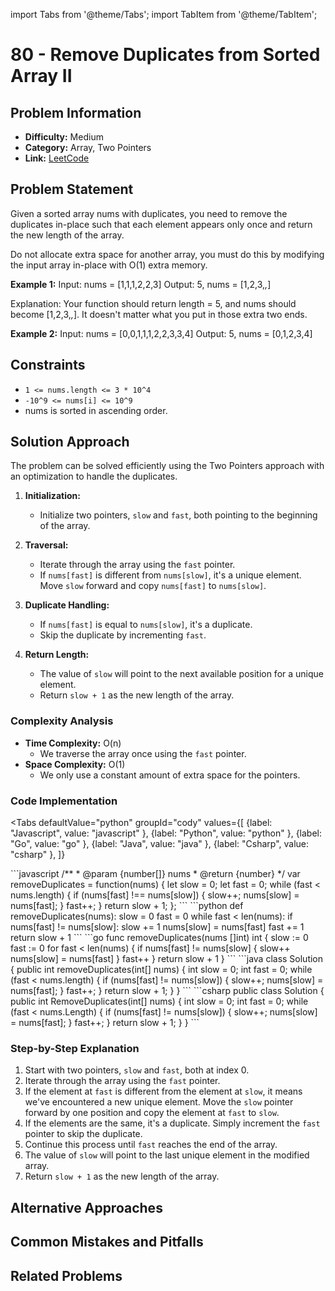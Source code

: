 import Tabs from '@theme/Tabs';
import TabItem from '@theme/TabItem';

# 80 - Remove Duplicates from Sorted Array II

## Problem Information
- **Difficulty:** Medium
- **Category:** Array, Two Pointers
- **Link:** [LeetCode](https://leetcode.com/problems/remove-duplicates-from-sorted-array-ii)

## Problem Statement
Given a sorted array nums with duplicates, you need to remove the duplicates in-place such that each element appears only once and return the new length of the array.

Do not allocate extra space for another array, you must do this by modifying the input array in-place with O(1) extra memory.

**Example 1:**
Input: nums = [1,1,1,2,2,3]
Output: 5, nums = [1,2,3,_,_]

Explanation: Your function should return length = 5, and nums should become [1,2,3,_,_]. It doesn't matter what you put in those extra two ends.


**Example 2:**
Input: nums = [0,0,1,1,1,2,2,3,3,4]
Output: 5, nums = [0,1,2,3,4]

## Constraints
- `1 <= nums.length <= 3 * 10^4`
- `-10^9 <= nums[i] <= 10^9`
- nums is sorted in ascending order.



## Solution Approach
The problem can be solved efficiently using the Two Pointers approach with an optimization to handle the duplicates.

1. **Initialization:**
   - Initialize two pointers, `slow` and `fast`, both pointing to the beginning of the array.

2. **Traversal:**
   - Iterate through the array using the `fast` pointer.
   - If `nums[fast]` is different from `nums[slow]`, it's a unique element. Move `slow` forward and copy `nums[fast]` to `nums[slow]`.

3. **Duplicate Handling:**
   - If `nums[fast]` is equal to `nums[slow]`, it's a duplicate.
   - Skip the duplicate by incrementing `fast`.

4. **Return Length:**
   - The value of `slow` will point to the next available position for a unique element.
   - Return `slow + 1` as the new length of the array.



### Complexity Analysis
- **Time Complexity:** O(n)
  - We traverse the array once using the `fast` pointer.
- **Space Complexity:** O(1)
  - We only use a constant amount of extra space for the pointers.


### Code Implementation

<Tabs
  defaultValue="python"
  groupId="cody"
  values={[
    {label: "Javascript", value: "javascript" },
    {label: "Python", value: "python" },
    {label: "Go", value: "go" },
    {label: "Java", value: "java" },
    {label: "Csharp", value: "csharp" },
  ]}
>
<TabItem value="javascript">
```javascript
/**
 * @param {number[]} nums
 * @return {number}
 */
var removeDuplicates = function(nums) {
    let slow = 0;
    let fast = 0;
    while (fast < nums.length) {
        if (nums[fast] !== nums[slow]) {
            slow++;
            nums[slow] = nums[fast];
        }
        fast++;
    }
    return slow + 1;
};
```
</TabItem>
<TabItem value="python">
```python
def removeDuplicates(nums):
    slow = 0
    fast = 0
    while fast < len(nums):
        if nums[fast] != nums[slow]:
            slow += 1
            nums[slow] = nums[fast]
        fast += 1
    return slow + 1
```
</TabItem>
<TabItem value="go">
```go
func removeDuplicates(nums []int) int {
    slow := 0
    fast := 0
    for fast < len(nums) {
        if nums[fast] != nums[slow] {
            slow++
            nums[slow] = nums[fast]
        }
        fast++
    }
    return slow + 1
}
```
</TabItem>
<TabItem value="java">
```java
class Solution {
    public int removeDuplicates(int[] nums) {
        int slow = 0;
        int fast = 0;
        while (fast < nums.length) {
            if (nums[fast] != nums[slow]) {
                slow++;
                nums[slow] = nums[fast];
            }
            fast++;
        }
        return slow + 1;
    }
}
```
</TabItem>
<TabItem value="csharp">
```csharp
public class Solution {
    public int RemoveDuplicates(int[] nums) {
        int slow = 0;
        int fast = 0;
        while (fast < nums.Length) {
            if (nums[fast] != nums[slow]) {
                slow++;
                nums[slow] = nums[fast];
            }
            fast++;
        }
        return slow + 1;
    }
}
```
</TabItem>
</Tabs>

### Step-by-Step Explanation
1. Start with two pointers, `slow` and `fast`, both at index 0.
2. Iterate through the array using the `fast` pointer.
3. If the element at `fast` is different from the element at `slow`, it means we've encountered a new unique element. Move the `slow` pointer forward by one position and copy the element at `fast` to `slow`.
4. If the elements are the same, it's a duplicate. Simply increment the `fast` pointer to skip the duplicate.
5. Continue this process until `fast` reaches the end of the array.
6. The value of `slow` will point to the last unique element in the modified array.
7. Return `slow + 1` as the new length of the array.

## Alternative Approaches


## Common Mistakes and Pitfalls



## Related Problems
